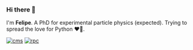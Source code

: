 ### Hi there 👋

I'm **Felipe**. A PhD for experimental particle physics (expected). Trying to spread the love for Python :heart::snake:.

[![cms](https://img.shields.io/badge/EXPERIMENT-CMS-red?style=flat-square)](http://cms.web.cern.ch)
[![rpc](https://img.shields.io/badge/SUBSYSTEM-RPC-green?style=flat-square)](http://cms.web.cern.ch/news/resistive-plate-chambers)



<!--
**ftorresd/ftorresd** is a ✨ _special_ ✨ repository because its `README.md` (this file) appears on your GitHub profile.

Here are some ideas to get you started:

- 🔭 I’m currently working on ...
- 🌱 I’m currently learning ...
- 👯 I’m looking to collaborate on ...
- 🤔 I’m looking for help with ...
- 💬 Ask me about ...
- 📫 How to reach me: ...
- 😄 Pronouns: ...
- ⚡ Fun fact: ...
-->
